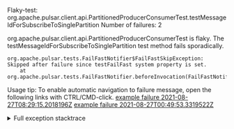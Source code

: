         
Flaky-test: org.apache.pulsar.client.api.PartitionedProducerConsumerTest.testMessageIdForSubscribeToSinglePartition
Number of failures: 2

org.apache.pulsar.client.api.PartitionedProducerConsumerTest is flaky. The testMessageIdForSubscribeToSinglePartition test method fails sporadically.

```
org.apache.pulsar.tests.FailFastNotifier$FailFastSkipException: Skipped after failure since testFailFast system property is set.
	at org.apache.pulsar.tests.FailFastNotifier.beforeInvocation(FailFastNotifier.java:88)

```

Usage tip: To enable automatic navigation to failure message, open the following links with CTRL/CMD-click.
[example failure 2021-08-27T08:29:15.2018196Z](https://github.com/apache/pulsar/runs/3441181143?check_suite_focus=true#step:9:914)
[example failure 2021-08-27T00:49:53.3319522Z](https://github.com/apache/pulsar/runs/3438608157?check_suite_focus=true#step:9:910)


<details>
<summary>Full exception stacktrace</summary>
<code><pre>
org.apache.pulsar.tests.FailFastNotifier$FailFastSkipException: Skipped after failure since testFailFast system property is set.
	at org.apache.pulsar.tests.FailFastNotifier.beforeInvocation(FailFastNotifier.java:88)

</pre></code>
</details>

